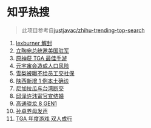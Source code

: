 # 知乎热搜

> 此项目参考自[justjavac/zhihu-trending-top-search](https://github.com/justjavac/zhihu-trending-top-search/blob/main/utils.ts)

<!-- BEGIN -->
  <!-- 最后更新时间:Fri Dec 10 2021 13:18:37 GMT+0000 (Coordinated Universal Time) -->
  1. [lexburner 解封](https://www.zhihu.com/search?q=lex)
1. [立陶宛总统邀美国驻军](https://www.zhihu.com/search?q=立陶宛)
1. [原神获 TGA 最佳手游 ](https://www.zhihu.com/search?q=原神)
1. [元宇宙会造成人口风险](https://www.zhihu.com/search?q=元宇宙)
1. [雪梨被曝不给员工交社保](https://www.zhihu.com/search?q=雪梨)
1. [陕西新增 1 例本土确诊](https://www.zhihu.com/search?q=陕西疫情)
1. [尼加拉瓜与台湾断交](https://www.zhihu.com/search?q=尼加拉瓜)
1. [邱泽许玮甯官宣结婚](https://www.zhihu.com/search?q=邱泽)
1. [高通骁龙 8 GEN1](https://www.zhihu.com/search?q=骁龙8GEN1)
1. [孙卓养母发声](https://www.zhihu.com/search?q=孙卓)
1. [TGA 年度游戏 双人成行](https://www.zhihu.com/search?q=TGA)
  <!-- END -->